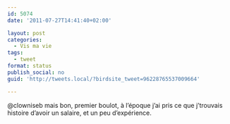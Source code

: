 ```yaml
---
id: 5074
date: '2011-07-27T14:41:40+02:00'

layout: post
categories:
  - Vis ma vie
tags:
  - tweet
format: status
publish_social: no
guid: 'http://tweets.local/?birdsite_tweet=96228765537009664'

---
```


@clowniseb mais bon, premier boulot, à l’époque j’ai pris ce que j’trouvais histoire d’avoir un salaire, et un peu d’expérience.